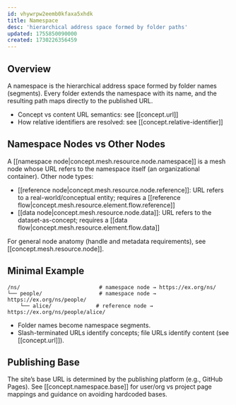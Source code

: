 ```yaml
---
id: vhywrpw2eemb0kfaxa5xhdk
title: Namespace
desc: 'hierarchical address space formed by folder paths'
updated: 1755850090000
created: 1730226356459
---
```


## Overview

A namespace is the hierarchical address space formed by folder names (segments). Every folder extends the namespace with its name, and the resulting path maps directly to the published URL.

- Concept vs content URL semantics: see [[concept.url]]
- How relative identifiers are resolved: see [[concept.relative-identifier]]

## Namespace Nodes vs Other Nodes

A [[namespace node|concept.mesh.resource.node.namespace]] is a mesh node whose URL refers to the namespace itself (an organizational container). Other node types:

- [[reference node|concept.mesh.resource.node.reference]]: URL refers to a real-world/conceptual entity; requires a [[reference flow|concept.mesh.resource.element.flow.reference]]
- [[data node|concept.mesh.resource.node.data]]: URL refers to the dataset-as-concept; requires a [[data flow|concept.mesh.resource.element.flow.data]]

For general node anatomy (handle and metadata requirements), see [[concept.mesh.resource.node]].

## Minimal Example

```file
/ns/                         # namespace node → https://ex.org/ns/
└── people/                  # namespace node → https://ex.org/ns/people/
    └── alice/              # reference node → https://ex.org/ns/people/alice/
```

- Folder names become namespace segments.
- Slash-terminated URLs identify concepts; file URLs identify content (see [[concept.url]]).

## Publishing Base

The site’s base URL is determined by the publishing platform (e.g., GitHub Pages). See [[concept.namespace.base]] for user/org vs project page mappings and guidance on avoiding hardcoded bases.
